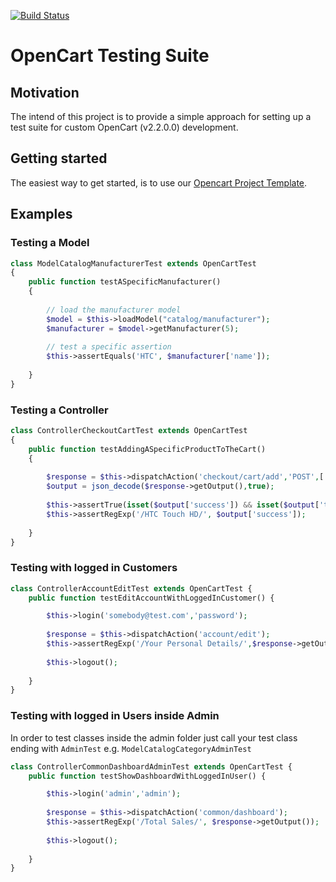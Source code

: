 [![Build Status](https://travis-ci.org/beyondit/opencart-test-suite.svg?branch=master)](https://travis-ci.org/beyondit/opencart-test-suite)

# OpenCart Testing Suite

## Motivation
The intend of this project is to provide a simple approach for setting up a test suite for custom OpenCart (v2.2.0.0) development. 

## Getting started
The easiest way to get started, is to use our [Opencart Project Template](https://github.com/beyondit/opencart-project-template).
			
## Examples

### Testing a Model

```php
class ModelCatalogManufacturerTest extends OpenCartTest
{	
	public function testASpecificManufacturer()
	{
		
		// load the manufacturer model
		$model = $this->loadModel("catalog/manufacturer");
		$manufacturer = $model->getManufacturer(5);		
		
		// test a specific assertion
		$this->assertEquals('HTC', $manufacturer['name']);
		
	}	
}
```

### Testing a Controller
```php
class ControllerCheckoutCartTest extends OpenCartTest
{	
	public function testAddingASpecificProductToTheCart()
	{
			
		$response = $this->dispatchAction('checkout/cart/add','POST',['product_id' => 28]);
        $output = json_decode($response->getOutput(),true);
        
        $this->assertTrue(isset($output['success']) && isset($output['total']));
        $this->assertRegExp('/HTC Touch HD/', $output['success']);
        
	}	
}
```

### Testing with logged in Customers
```php
class ControllerAccountEditTest extends OpenCartTest {  
    public function testEditAccountWithLoggedInCustomer() {

        $this->login('somebody@test.com','password');
        
        $response = $this->dispatchAction('account/edit');
        $this->assertRegExp('/Your Personal Details/',$response->getOutput());
        
        $this->logout();
        
    }   
}
```

### Testing with logged in Users inside Admin

In order to test classes inside the admin folder just call your test class ending with `AdminTest` e.g. `ModelCatalogCategoryAdminTest`

```php
class ControllerCommonDashboardAdminTest extends OpenCartTest {  
    public function testShowDashboardWithLoggedInUser() {

        $this->login('admin','admin');
        
        $response = $this->dispatchAction('common/dashboard');
        $this->assertRegExp('/Total Sales/', $response->getOutput());
        
        $this->logout();
        
    }   
}
```

